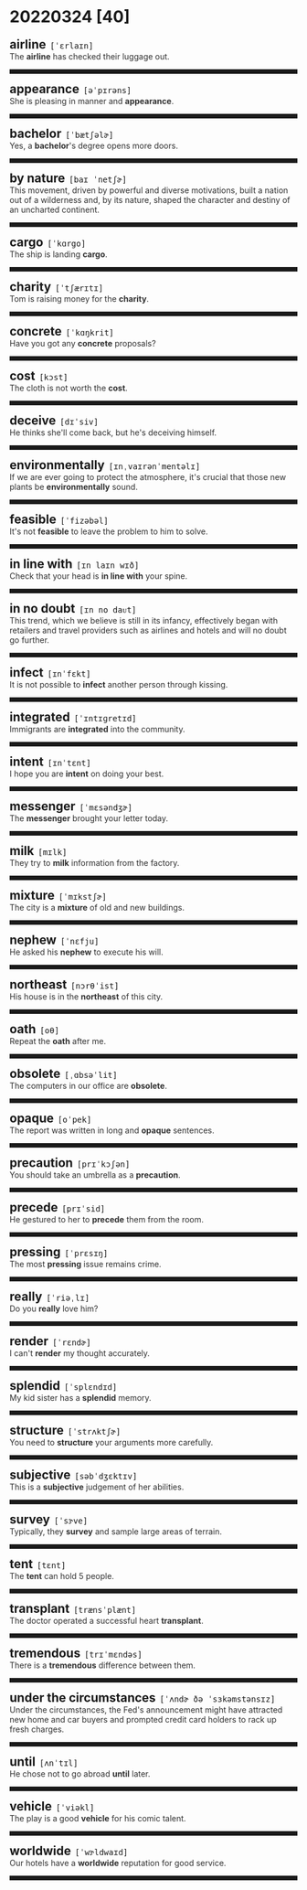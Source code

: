 <style>
/*不显示details的三角符号*/
details > summary::marker {
    display: none;
    content: none;
}
/*去掉外边框*/
details summary{
    outline:none;
    cursor:pointer;/*鼠标放上去之后变成手型*/
}
/*去掉前面默认的小黑三角*/
details summary::-webkit-details-marker{
    display:none; 
}
</style>
# 20220324 [40]  

<div style="display: flex;align-items: baseline;">
    <h2 style="margin-bottom: 0;margin-top: 0">airline</h2>
    <p style="padding:0 .5em; margin: 0;font-family: monospace;">[ˈɛrlaɪn]</p>
    <p class="interpretation_16543" style="display:none ;padding:0 .5em; margin: 0; white-space: nowrap;overflow: hidden;text-overflow: ellipsis;">n. 航空公司</p>
</div>
<details class="details_16543">
    <summary style="color: #303030;">The <strong>airline</strong> has checked their luggage out.</summary>
    航空公司检查了他们的行李。
</details>
<hr style="padding-bottom: 0.5em;" />


<div style="display: flex;align-items: baseline;">
    <h2 style="margin-bottom: 0;margin-top: 0">appearance</h2>
    <p style="padding:0 .5em; margin: 0;font-family: monospace;">[əˈpɪrəns]</p>
    <p class="interpretation_16543" style="display:none ;padding:0 .5em; margin: 0; white-space: nowrap;overflow: hidden;text-overflow: ellipsis;">n. 出现；露面；外观；外表</p>
</div>
<details class="details_16543">
    <summary style="color: #303030;">She is pleasing in manner and <strong>appearance</strong>.</summary>
    她的外貌和举止都非常讨人喜欢。
</details>
<hr style="padding-bottom: 0.5em;" />


<div style="display: flex;align-items: baseline;">
    <h2 style="margin-bottom: 0;margin-top: 0">bachelor</h2>
    <p style="padding:0 .5em; margin: 0;font-family: monospace;">[ˈbætʃəlɚ]</p>
    <p class="interpretation_16543" style="display:none ;padding:0 .5em; margin: 0; white-space: nowrap;overflow: hidden;text-overflow: ellipsis;">n. 未婚男子；单身汉；学士（本科）</p>
</div>
<details class="details_16543">
    <summary style="color: #303030;">Yes, a <strong>bachelor</strong>'s degree opens more doors.</summary>
    是的，学士学位能打开更多的大门。
</details>
<hr style="padding-bottom: 0.5em;" />


<div style="display: flex;align-items: baseline;">
    <h2 style="margin-bottom: 0;margin-top: 0">by nature</h2>
    <p style="padding:0 .5em; margin: 0;font-family: monospace;">[baɪ ˈnetʃɚ]</p>
    <p class="interpretation_16543" style="display:none ;padding:0 .5em; margin: 0; white-space: nowrap;overflow: hidden;text-overflow: ellipsis;">phrase. 就其本质而言；天生地</p>
</div>
<details class="details_16543">
    <summary style="color: #303030;">This movement, driven by powerful and diverse motivations, built a nation out of a wilderness and, by its nature, shaped the character and destiny of an uncharted continent.</summary>
    受到各种强大的动机所驱使，这场运动在荒野中建立了一个国家；本质使然，他也塑造了这片未知的大陆的性格和命运。
</details>
<hr style="padding-bottom: 0.5em;" />


<div style="display: flex;align-items: baseline;">
    <h2 style="margin-bottom: 0;margin-top: 0">cargo</h2>
    <p style="padding:0 .5em; margin: 0;font-family: monospace;">[ˈkɑrgo]</p>
    <p class="interpretation_16543" style="display:none ;padding:0 .5em; margin: 0; white-space: nowrap;overflow: hidden;text-overflow: ellipsis;">n. 货物</p>
</div>
<details class="details_16543">
    <summary style="color: #303030;">The ship is landing <strong>cargo</strong>.</summary>
    这艘船正在卸货。
</details>
<hr style="padding-bottom: 0.5em;" />


<div style="display: flex;align-items: baseline;">
    <h2 style="margin-bottom: 0;margin-top: 0">charity</h2>
    <p style="padding:0 .5em; margin: 0;font-family: monospace;">[ˈtʃærɪtɪ]</p>
    <p class="interpretation_16543" style="display:none ;padding:0 .5em; margin: 0; white-space: nowrap;overflow: hidden;text-overflow: ellipsis;">n. 慈善；慈善团体</p>
</div>
<details class="details_16543">
    <summary style="color: #303030;">Tom is raising money for the <strong>charity</strong>.</summary>
    汤姆在为慈善机关进行募捐。
</details>
<hr style="padding-bottom: 0.5em;" />


<div style="display: flex;align-items: baseline;">
    <h2 style="margin-bottom: 0;margin-top: 0">concrete</h2>
    <p style="padding:0 .5em; margin: 0;font-family: monospace;">[ˈkɑŋkrit]</p>
    <p class="interpretation_16543" style="display:none ;padding:0 .5em; margin: 0; white-space: nowrap;overflow: hidden;text-overflow: ellipsis;">adj. 确实具体的；有形的；混凝土的
n. 混凝土；具体物
v. 用混凝土覆盖</p>
</div>
<details class="details_16543">
    <summary style="color: #303030;">Have you got any <strong>concrete</strong> proposals?</summary>
    你有没有具体的建议呢？
</details>
<hr style="padding-bottom: 0.5em;" />


<div style="display: flex;align-items: baseline;">
    <h2 style="margin-bottom: 0;margin-top: 0">cost</h2>
    <p style="padding:0 .5em; margin: 0;font-family: monospace;">[kɔst]</p>
    <p class="interpretation_16543" style="display:none ;padding:0 .5em; margin: 0; white-space: nowrap;overflow: hidden;text-overflow: ellipsis;">v. 花费
n. 费用；代价</p>
</div>
<details class="details_16543">
    <summary style="color: #303030;">The cloth is not worth the <strong>cost</strong>.</summary>
    这块布不值这个价钱。
</details>
<hr style="padding-bottom: 0.5em;" />


<div style="display: flex;align-items: baseline;">
    <h2 style="margin-bottom: 0;margin-top: 0">deceive</h2>
    <p style="padding:0 .5em; margin: 0;font-family: monospace;">[dɪˈsiv]</p>
    <p class="interpretation_16543" style="display:none ;padding:0 .5em; margin: 0; white-space: nowrap;overflow: hidden;text-overflow: ellipsis;">v. 欺骗；蒙骗</p>
</div>
<details class="details_16543">
    <summary style="color: #303030;">He thinks she'll come back, but he's deceiving himself.</summary>
    他认为她会回来，实际上他是在自欺欺人。
</details>
<hr style="padding-bottom: 0.5em;" />


<div style="display: flex;align-items: baseline;">
    <h2 style="margin-bottom: 0;margin-top: 0">environmentally</h2>
    <p style="padding:0 .5em; margin: 0;font-family: monospace;">[ɪnˌvaɪrənˈmentəlɪ]</p>
    <p class="interpretation_16543" style="display:none ;padding:0 .5em; margin: 0; white-space: nowrap;overflow: hidden;text-overflow: ellipsis;">adv. 与环境有关地；在环境方面地</p>
</div>
<details class="details_16543">
    <summary style="color: #303030;">If we are ever going to protect the atmosphere, it's crucial that those new plants be <strong>environmentally</strong> sound.</summary>
    如果我们想要保护大气，那么关键是要让这些新发电厂对环境无害。
</details>
<hr style="padding-bottom: 0.5em;" />


<div style="display: flex;align-items: baseline;">
    <h2 style="margin-bottom: 0;margin-top: 0">feasible</h2>
    <p style="padding:0 .5em; margin: 0;font-family: monospace;">[ˈfizəbəl]</p>
    <p class="interpretation_16543" style="display:none ;padding:0 .5em; margin: 0; white-space: nowrap;overflow: hidden;text-overflow: ellipsis;">adj. 可行的；行得通的</p>
</div>
<details class="details_16543">
    <summary style="color: #303030;">It's not <strong>feasible</strong> to leave the problem to him to solve.</summary>
    把问题留给他解决是行不通的。
</details>
<hr style="padding-bottom: 0.5em;" />


<div style="display: flex;align-items: baseline;">
    <h2 style="margin-bottom: 0;margin-top: 0">in line with</h2>
    <p style="padding:0 .5em; margin: 0;font-family: monospace;">[ɪn laɪn wɪð]</p>
    <p class="interpretation_16543" style="display:none ;padding:0 .5em; margin: 0; white-space: nowrap;overflow: hidden;text-overflow: ellipsis;">phrase. 符合；一致；与…成一直线</p>
</div>
<details class="details_16543">
    <summary style="color: #303030;">Check that your head is <strong>in line with</strong> your spine.</summary>
    检查你的头和脊椎是否已成一直线。
</details>
<hr style="padding-bottom: 0.5em;" />


<div style="display: flex;align-items: baseline;">
    <h2 style="margin-bottom: 0;margin-top: 0">in no doubt</h2>
    <p style="padding:0 .5em; margin: 0;font-family: monospace;">[ɪn no daᴜt]</p>
    <p class="interpretation_16543" style="display:none ;padding:0 .5em; margin: 0; white-space: nowrap;overflow: hidden;text-overflow: ellipsis;">phrase. 毫不怀疑；确信</p>
</div>
<details class="details_16543">
    <summary style="color: #303030;">This trend, which we believe is still in its infancy, effectively began with retailers and travel providers such as airlines and hotels and will no doubt go further.</summary>
    这一趋势实际上始于零售商和航空公司、酒店等旅游供应商，我们认为它仍处于萌芽阶段，毫无疑问还会进一步发展。
</details>
<hr style="padding-bottom: 0.5em;" />


<div style="display: flex;align-items: baseline;">
    <h2 style="margin-bottom: 0;margin-top: 0">infect</h2>
    <p style="padding:0 .5em; margin: 0;font-family: monospace;">[ɪnˈfɛkt]</p>
    <p class="interpretation_16543" style="display:none ;padding:0 .5em; margin: 0; white-space: nowrap;overflow: hidden;text-overflow: ellipsis;">v. 传染；感染</p>
</div>
<details class="details_16543">
    <summary style="color: #303030;">It is not possible to <strong>infect</strong> another person through kissing.</summary>
    接吻不可能把这种病传染给他人。
</details>
<hr style="padding-bottom: 0.5em;" />


<div style="display: flex;align-items: baseline;">
    <h2 style="margin-bottom: 0;margin-top: 0">integrated</h2>
    <p style="padding:0 .5em; margin: 0;font-family: monospace;">[ˈɪntɪɡretɪd]</p>
    <p class="interpretation_16543" style="display:none ;padding:0 .5em; margin: 0; white-space: nowrap;overflow: hidden;text-overflow: ellipsis;">adj. 综合的；整合的；融合的
v. 整合；结合；“integrate”的过去分词和过去式</p>
</div>
<details class="details_16543">
    <summary style="color: #303030;">Immigrants are <strong>integrated</strong> into the community.</summary>
    移民与该地区的居民融为一体。
</details>
<hr style="padding-bottom: 0.5em;" />


<div style="display: flex;align-items: baseline;">
    <h2 style="margin-bottom: 0;margin-top: 0">intent</h2>
    <p style="padding:0 .5em; margin: 0;font-family: monospace;">[ɪnˈtɛnt]</p>
    <p class="interpretation_16543" style="display:none ;padding:0 .5em; margin: 0; white-space: nowrap;overflow: hidden;text-overflow: ellipsis;">n. 意图；目的
adj. 专心的；专注的；急切的</p>
</div>
<details class="details_16543">
    <summary style="color: #303030;">I hope you are <strong>intent</strong> on doing your best.</summary>
    我希望你专心尽力。
</details>
<hr style="padding-bottom: 0.5em;" />


<div style="display: flex;align-items: baseline;">
    <h2 style="margin-bottom: 0;margin-top: 0">messenger</h2>
    <p style="padding:0 .5em; margin: 0;font-family: monospace;">[ˈmɛsəndʒɚ]</p>
    <p class="interpretation_16543" style="display:none ;padding:0 .5em; margin: 0; white-space: nowrap;overflow: hidden;text-overflow: ellipsis;">n. 送信者；通信员</p>
</div>
<details class="details_16543">
    <summary style="color: #303030;">The <strong>messenger</strong> brought your letter today.</summary>
    信使今天带来了你的信。
</details>
<hr style="padding-bottom: 0.5em;" />


<div style="display: flex;align-items: baseline;">
    <h2 style="margin-bottom: 0;margin-top: 0">milk</h2>
    <p style="padding:0 .5em; margin: 0;font-family: monospace;">[mɪlk]</p>
    <p class="interpretation_16543" style="display:none ;padding:0 .5em; margin: 0; white-space: nowrap;overflow: hidden;text-overflow: ellipsis;">n. 奶
v. 挤奶</p>
</div>
<details class="details_16543">
    <summary style="color: #303030;">They try to <strong>milk</strong> information from the factory.</summary>
    他们想从工厂榨取信息。
</details>
<hr style="padding-bottom: 0.5em;" />


<div style="display: flex;align-items: baseline;">
    <h2 style="margin-bottom: 0;margin-top: 0">mixture</h2>
    <p style="padding:0 .5em; margin: 0;font-family: monospace;">[ˈmɪkstʃɚ]</p>
    <p class="interpretation_16543" style="display:none ;padding:0 .5em; margin: 0; white-space: nowrap;overflow: hidden;text-overflow: ellipsis;">n. 混合物；混合</p>
</div>
<details class="details_16543">
    <summary style="color: #303030;">The city is a <strong>mixture</strong> of old and new buildings.</summary>
    这座城市是新老建筑的混合。
</details>
<hr style="padding-bottom: 0.5em;" />


<div style="display: flex;align-items: baseline;">
    <h2 style="margin-bottom: 0;margin-top: 0">nephew</h2>
    <p style="padding:0 .5em; margin: 0;font-family: monospace;">[ˈnɛfju]</p>
    <p class="interpretation_16543" style="display:none ;padding:0 .5em; margin: 0; white-space: nowrap;overflow: hidden;text-overflow: ellipsis;">n. 侄子；外甥</p>
</div>
<details class="details_16543">
    <summary style="color: #303030;">He asked his <strong>nephew</strong> to execute his will.</summary>
    他请自己的侄子执行遗嘱。
</details>
<hr style="padding-bottom: 0.5em;" />


<div style="display: flex;align-items: baseline;">
    <h2 style="margin-bottom: 0;margin-top: 0">northeast</h2>
    <p style="padding:0 .5em; margin: 0;font-family: monospace;">[nɔrθˈist]</p>
    <p class="interpretation_16543" style="display:none ;padding:0 .5em; margin: 0; white-space: nowrap;overflow: hidden;text-overflow: ellipsis;">n. 东北
adv. 向东北
adj. 东北的</p>
</div>
<details class="details_16543">
    <summary style="color: #303030;">His house is in the <strong>northeast</strong> of this city.</summary>
    他的家在这个城市的东北部。
</details>
<hr style="padding-bottom: 0.5em;" />


<div style="display: flex;align-items: baseline;">
    <h2 style="margin-bottom: 0;margin-top: 0">oath</h2>
    <p style="padding:0 .5em; margin: 0;font-family: monospace;">[oθ]</p>
    <p class="interpretation_16543" style="display:none ;padding:0 .5em; margin: 0; white-space: nowrap;overflow: hidden;text-overflow: ellipsis;">n. 誓言；誓约；咒骂语</p>
</div>
<details class="details_16543">
    <summary style="color: #303030;">Repeat the <strong>oath</strong> after me.</summary>
    请跟着我宣誓。
</details>
<hr style="padding-bottom: 0.5em;" />


<div style="display: flex;align-items: baseline;">
    <h2 style="margin-bottom: 0;margin-top: 0">obsolete</h2>
    <p style="padding:0 .5em; margin: 0;font-family: monospace;">[ˌɑbsəˈlit]</p>
    <p class="interpretation_16543" style="display:none ;padding:0 .5em; margin: 0; white-space: nowrap;overflow: hidden;text-overflow: ellipsis;">adj. 过时的；废弃的；淘汰的</p>
</div>
<details class="details_16543">
    <summary style="color: #303030;">The computers in our office are <strong>obsolete</strong>.</summary>
    我们办公室的电脑都过时了。
</details>
<hr style="padding-bottom: 0.5em;" />


<div style="display: flex;align-items: baseline;">
    <h2 style="margin-bottom: 0;margin-top: 0">opaque</h2>
    <p style="padding:0 .5em; margin: 0;font-family: monospace;">[oˈpek]</p>
    <p class="interpretation_16543" style="display:none ;padding:0 .5em; margin: 0; white-space: nowrap;overflow: hidden;text-overflow: ellipsis;">adj. 不透明的；难懂的；晦涩的</p>
</div>
<details class="details_16543">
    <summary style="color: #303030;">The report was written in long and <strong>opaque</strong> sentences.</summary>
    报告中的句子又长又难懂。
</details>
<hr style="padding-bottom: 0.5em;" />


<div style="display: flex;align-items: baseline;">
    <h2 style="margin-bottom: 0;margin-top: 0">precaution</h2>
    <p style="padding:0 .5em; margin: 0;font-family: monospace;">[prɪˈkɔʃən]</p>
    <p class="interpretation_16543" style="display:none ;padding:0 .5em; margin: 0; white-space: nowrap;overflow: hidden;text-overflow: ellipsis;">n. 预防；预防措施</p>
</div>
<details class="details_16543">
    <summary style="color: #303030;">You should take an umbrella as a <strong>precaution</strong>.</summary>
    你该带把伞，有备无患。
</details>
<hr style="padding-bottom: 0.5em;" />


<div style="display: flex;align-items: baseline;">
    <h2 style="margin-bottom: 0;margin-top: 0">precede</h2>
    <p style="padding:0 .5em; margin: 0;font-family: monospace;">[prɪˈsid]</p>
    <p class="interpretation_16543" style="display:none ;padding:0 .5em; margin: 0; white-space: nowrap;overflow: hidden;text-overflow: ellipsis;">v. 先于；领先；优于</p>
</div>
<details class="details_16543">
    <summary style="color: #303030;">He gestured to her to <strong>precede</strong> them from the room.</summary>
    他做手势，让她先于他们离开房间。
</details>
<hr style="padding-bottom: 0.5em;" />


<div style="display: flex;align-items: baseline;">
    <h2 style="margin-bottom: 0;margin-top: 0">pressing</h2>
    <p style="padding:0 .5em; margin: 0;font-family: monospace;">[ˈprɛsɪŋ]</p>
    <p class="interpretation_16543" style="display:none ;padding:0 .5em; margin: 0; white-space: nowrap;overflow: hidden;text-overflow: ellipsis;">adj. 紧迫的；紧急的
v. 按；压榨；“press”的现在分词</p>
</div>
<details class="details_16543">
    <summary style="color: #303030;">The most <strong>pressing</strong> issue remains crime.</summary>
    最紧迫的问题依旧是犯罪。
</details>
<hr style="padding-bottom: 0.5em;" />


<div style="display: flex;align-items: baseline;">
    <h2 style="margin-bottom: 0;margin-top: 0">really</h2>
    <p style="padding:0 .5em; margin: 0;font-family: monospace;">[ˈriəˌlɪ]</p>
    <p class="interpretation_16543" style="display:none ;padding:0 .5em; margin: 0; white-space: nowrap;overflow: hidden;text-overflow: ellipsis;">adv. 真正地；非常地</p>
</div>
<details class="details_16543">
    <summary style="color: #303030;">Do you <strong>really</strong> love him?</summary>
    你真爱他吗？
</details>
<hr style="padding-bottom: 0.5em;" />


<div style="display: flex;align-items: baseline;">
    <h2 style="margin-bottom: 0;margin-top: 0">render</h2>
    <p style="padding:0 .5em; margin: 0;font-family: monospace;">[ˈrɛndɚ]</p>
    <p class="interpretation_16543" style="display:none ;padding:0 .5em; margin: 0; white-space: nowrap;overflow: hidden;text-overflow: ellipsis;">v. 给予（服务/帮助）；使变得；翻译；提交；粉刷（墙壁）</p>
</div>
<details class="details_16543">
    <summary style="color: #303030;">I can't <strong>render</strong> my thought accurately.</summary>
    我不能将我的思想准确地表达出来。
</details>
<hr style="padding-bottom: 0.5em;" />


<div style="display: flex;align-items: baseline;">
    <h2 style="margin-bottom: 0;margin-top: 0">splendid</h2>
    <p style="padding:0 .5em; margin: 0;font-family: monospace;">[ˈsplɛndɪd]</p>
    <p class="interpretation_16543" style="display:none ;padding:0 .5em; margin: 0; white-space: nowrap;overflow: hidden;text-overflow: ellipsis;">adj. 壮观的；辉煌的；极好的</p>
</div>
<details class="details_16543">
    <summary style="color: #303030;">My kid sister has a <strong>splendid</strong> memory.</summary>
    我小妹记忆力极好。
</details>
<hr style="padding-bottom: 0.5em;" />


<div style="display: flex;align-items: baseline;">
    <h2 style="margin-bottom: 0;margin-top: 0">structure</h2>
    <p style="padding:0 .5em; margin: 0;font-family: monospace;">[ˈstrʌktʃɚ]</p>
    <p class="interpretation_16543" style="display:none ;padding:0 .5em; margin: 0; white-space: nowrap;overflow: hidden;text-overflow: ellipsis;">n. 结构；建筑物
v. 组织安排</p>
</div>
<details class="details_16543">
    <summary style="color: #303030;">You need to <strong>structure</strong> your arguments more carefully.</summary>
    你需要更为仔细地组织自己的论点。
</details>
<hr style="padding-bottom: 0.5em;" />


<div style="display: flex;align-items: baseline;">
    <h2 style="margin-bottom: 0;margin-top: 0">subjective</h2>
    <p style="padding:0 .5em; margin: 0;font-family: monospace;">[səbˈdʒɛktɪv]</p>
    <p class="interpretation_16543" style="display:none ;padding:0 .5em; margin: 0; white-space: nowrap;overflow: hidden;text-overflow: ellipsis;">adj. 主观的</p>
</div>
<details class="details_16543">
    <summary style="color: #303030;">This is a <strong>subjective</strong> judgement of her abilities.</summary>
    这是对她能力的一种主观判断。
</details>
<hr style="padding-bottom: 0.5em;" />


<div style="display: flex;align-items: baseline;">
    <h2 style="margin-bottom: 0;margin-top: 0">survey</h2>
    <p style="padding:0 .5em; margin: 0;font-family: monospace;">[ˈsɝve]</p>
    <p class="interpretation_16543" style="display:none ;padding:0 .5em; margin: 0; white-space: nowrap;overflow: hidden;text-overflow: ellipsis;">v. 调查；勘测
n. 调查；勘测</p>
</div>
<details class="details_16543">
    <summary style="color: #303030;">Typically, they <strong>survey</strong> and sample large areas of terrain.</summary>
    他们的典型做法是对大面积区域进行勘测抽样。
</details>
<hr style="padding-bottom: 0.5em;" />


<div style="display: flex;align-items: baseline;">
    <h2 style="margin-bottom: 0;margin-top: 0">tent</h2>
    <p style="padding:0 .5em; margin: 0;font-family: monospace;">[tɛnt]</p>
    <p class="interpretation_16543" style="display:none ;padding:0 .5em; margin: 0; white-space: nowrap;overflow: hidden;text-overflow: ellipsis;">n. 帐篷；帐棚</p>
</div>
<details class="details_16543">
    <summary style="color: #303030;">The <strong>tent</strong> can hold 5 people.</summary>
    这个帐篷能容纳五个人。
</details>
<hr style="padding-bottom: 0.5em;" />


<div style="display: flex;align-items: baseline;">
    <h2 style="margin-bottom: 0;margin-top: 0">transplant</h2>
    <p style="padding:0 .5em; margin: 0;font-family: monospace;">[trænsˈplænt]</p>
    <p class="interpretation_16543" style="display:none ;padding:0 .5em; margin: 0; white-space: nowrap;overflow: hidden;text-overflow: ellipsis;">v. 移栽；移植
n. 移植</p>
</div>
<details class="details_16543">
    <summary style="color: #303030;">The doctor operated a successful heart <strong>transplant</strong>.</summary>
    医生实施了一个成功的心脏移植手术。
</details>
<hr style="padding-bottom: 0.5em;" />


<div style="display: flex;align-items: baseline;">
    <h2 style="margin-bottom: 0;margin-top: 0">tremendous</h2>
    <p style="padding:0 .5em; margin: 0;font-family: monospace;">[trɪˈmɛndəs]</p>
    <p class="interpretation_16543" style="display:none ;padding:0 .5em; margin: 0; white-space: nowrap;overflow: hidden;text-overflow: ellipsis;">adj. 巨大的；极大的</p>
</div>
<details class="details_16543">
    <summary style="color: #303030;">There is a <strong>tremendous</strong> difference between them.</summary>
    他们之间有着极大的差别。
</details>
<hr style="padding-bottom: 0.5em;" />


<div style="display: flex;align-items: baseline;">
    <h2 style="margin-bottom: 0;margin-top: 0">under the circumstances</h2>
    <p style="padding:0 .5em; margin: 0;font-family: monospace;">[ˈʌndɚ ðə ˈsɜkəmstənsɪz]</p>
    <p class="interpretation_16543" style="display:none ;padding:0 .5em; margin: 0; white-space: nowrap;overflow: hidden;text-overflow: ellipsis;">phrase. 在这种情况下；既然这样</p>
</div>
<details class="details_16543">
    <summary style="color: #303030;">Under the circumstances, the Fed's announcement might have attracted new home and car buyers and prompted credit card holders to rack up fresh charges.</summary>
    在这种情况下，美联储的声明可能会吸引新购房者和购车者，并促使信用卡持有者增加新的支出。
</details>
<hr style="padding-bottom: 0.5em;" />


<div style="display: flex;align-items: baseline;">
    <h2 style="margin-bottom: 0;margin-top: 0">until</h2>
    <p style="padding:0 .5em; margin: 0;font-family: monospace;">[ʌnˈtɪl]</p>
    <p class="interpretation_16543" style="display:none ;padding:0 .5em; margin: 0; white-space: nowrap;overflow: hidden;text-overflow: ellipsis;">prep. 到…时；直到…为止
conj. 到…时；直到…为止</p>
</div>
<details class="details_16543">
    <summary style="color: #303030;">He chose not to go abroad <strong>until</strong> later.</summary>
    他决定晚点出国。
</details>
<hr style="padding-bottom: 0.5em;" />


<div style="display: flex;align-items: baseline;">
    <h2 style="margin-bottom: 0;margin-top: 0">vehicle</h2>
    <p style="padding:0 .5em; margin: 0;font-family: monospace;">[ˈviəkl]</p>
    <p class="interpretation_16543" style="display:none ;padding:0 .5em; margin: 0; white-space: nowrap;overflow: hidden;text-overflow: ellipsis;">n. 车辆；交通工具；媒介物；传达手段</p>
</div>
<details class="details_16543">
    <summary style="color: #303030;">The play is a good <strong>vehicle</strong> for his comic talent.</summary>
    这个剧本很好地展露了他的喜剧天分。
</details>
<hr style="padding-bottom: 0.5em;" />


<div style="display: flex;align-items: baseline;">
    <h2 style="margin-bottom: 0;margin-top: 0">worldwide</h2>
    <p style="padding:0 .5em; margin: 0;font-family: monospace;">[ˈwɝldwaɪd]</p>
    <p class="interpretation_16543" style="display:none ;padding:0 .5em; margin: 0; white-space: nowrap;overflow: hidden;text-overflow: ellipsis;">adj. 全球性的
adv. 全球性地</p>
</div>
<details class="details_16543">
    <summary style="color: #303030;">Our hotels have a <strong>worldwide</strong> reputation for good service.</summary>
    我们的饭店因出色的服务而享誉世界。
</details>
<hr style="padding-bottom: 0.5em;" />

<script>
const details = document.querySelectorAll('.details_16543');
const translates = document.querySelectorAll('.interpretation_16543');

details.forEach((item, index) => item.addEventListener('toggle', () => {
    if (item.open) {
        translates[index].style.display = 'block';
    } else translates[index].style.display = 'none';
}));
</script>
